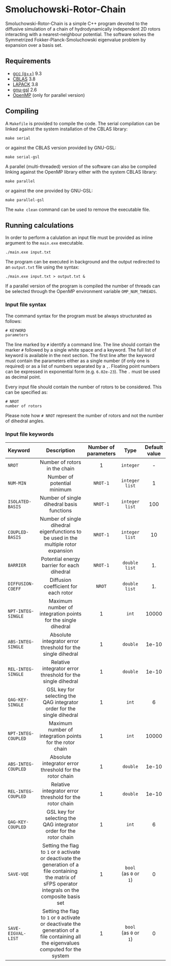 # Smoluchowski-Rotor-Chain
Smoluchowski-Rotor-Chain is a simple C++ program devoted to the diffusive simulation of a chain of hydrodynamically independent 2D rotors interacting with a nearest-neighbour potential. The software solves the Symmetrized Fokker-Planck-Smoluchowski eigenvalue problem by expansion over a basis set.

## Requirements
* [gcc (g++)](https://gcc.gnu.org/) 9.3
* [CBLAS](http://www.netlib.org/blas/) 3.8
* [LAPACK](http://www.netlib.org/lapack/) 3.8
* [gnu-gsl](https://www.gnu.org/software/gsl/) 2.6
* [OpenMP](https://www.openmp.org/) (only for parallel version)

## Compiling
 A `Makefile` is provided to compile the code. The serial compilation can be linked against the system installation of the CBLAS library:
 ```
 make serial
 ```
 or against the CBLAS version provided by GNU-GSL:
 ```
 make serial-gsl
 ```
 A parallel (multi-threaded) version of the software can also be compiled linking against the OpenMP library either with the system CBLAS library:
 ```
 make parallel
 ```
 or against the one provided by GNU-GSL:
 ```
 make parallel-gsl
 ```
 The `make clean` command can be used to remove the executable file.

## Running calculations
In order to perform a calulation an input file must be provided as inline argument to the `main.exe` executable.
```
./main.exe input.txt
```
The program can be executed in background and the output redirected to an `output.txt` file using the syntax:
```
./main.exe input.txt > output.txt &
```
If a parallel version of the program is compiled the number of threads can be selected through the OpenMP environment variable `OMP_NUM_THREADS`.

### Input file syntax
The command syntax for the program must be always structurated as follows:
```
# KEYWORD
parameters
```
The line marked by `#` identify a command line. The line should contain the marker `#` followed by a single white space and a keyword. The full list of keyword is available in the next section. The first line after the keyword must contain the parameters either as a single number (if only one is required) or as a list of numbers separated by a `,`. Floating point numbers can be expressed in exponential form (e.g. `6.02e-23`). The `.` must be used as decimal point.

Every input file should contain the number of rotors to be considered. This can be specified as:
```
# NROT
number of rotors
```
Please note how `# NROT` represent the number of rotors and not the number of dihedral angles.

### Input file keywords
Keyword | Description | Number of parameters | Type | Default value
 :--- | :---: | :---: | :---: | :---:
`NROT` | Number of rotors in the chain | 1 | `integer` | -
`NUM-MIN` | Number of potential minimum | `NROT-1` | `integer list` | 1
`ISOLATED-BASIS` | Number of single dihedral basis functions | `NROT-1` | `integer list` | 100
`COUPLED-BASIS` | Number of single dihedral eigenfunctions to be used in the multiple rotor expansion | `NROT-1` | `integer list` | 10
`BARRIER` | Potential energy barrier for each dihedral | `NROT-1` | `double list` | 1.
`DIFFUSION-COEFF` | Diffusion coefficient for each rotor | `NROT` | `double list` | 1.
`NPT-INTEG-SINGLE` | Maximum number of integration points for the single dihedral | 1 | `int` | 10000
`ABS-INTEG-SINGLE` | Absolute integrator error threshold for the single dihedral | 1 | `double` | 1e-10
`REL-INTEG-SINGLE` | Relative integrator error threshold for the single dihedral | 1 | `double` | 1e-10
`QAG-KEY-SINGLE` | GSL key for selecting the QAG integrator order for the single dihedral | 1 | `int` | 6
`NPT-INTEG-COUPLED` | Maximum number of integration points for the rotor chain | 1 | `int` | 10000
`ABS-INTEG-COUPLED` | Absolute integrator error threshold for the rotor chain | 1 | `double` | 1e-10
`REL-INTEG-COUPLED` | Relative integrator error threshold for the rotor chain | 1 | `double` | 1e-10
`QAG-KEY-COUPLED` | GSL key for selecting the QAG integrator order for the rotor chain | 1 | `int` | 6
`SAVE-VQE` | Setting the flag to `1` or `0` activate or deactivate the generation of a file containing the matrix of sFPS operator integrals on the composite basis set | 1 | `bool` (as `0` or `1`) | 0
`SAVE-EIGVAL-LIST` | Setting the flag to `1` or `0` activate or deactivate the generation of a file containing all the eigenvalues computed for the system | 1 | `bool` (as `0` or `1`) | 0
